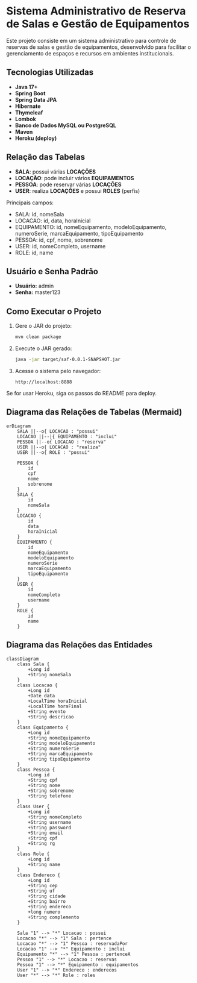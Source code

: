 # Sistema Administrativo de Reserva de Salas e Gestão de Equipamentos

Este projeto consiste em um sistema administrativo para controle de reservas de salas e gestão de equipamentos, desenvolvido para facilitar o gerenciamento de espaços e recursos em ambientes institucionais.

## Tecnologias Utilizadas

- **Java 17+**
- **Spring Boot**
- **Spring Data JPA**
- **Hibernate**
- **Thymeleaf**
- **Lombok**
- **Banco de Dados MySQL ou PostgreSQL**
- **Maven**
- **Heroku (deploy)**

## Relação das Tabelas

- **SALA**: possui várias **LOCAÇÕES**
- **LOCAÇÃO**: pode incluir vários **EQUIPAMENTOS**
- **PESSOA**: pode reservar várias **LOCAÇÕES**
- **USER**: realiza **LOCAÇÕES** e possui **ROLES** (perfis)

Principais campos:

- SALA: id, nomeSala
- LOCACAO: id, data, horaInicial
- EQUIPAMENTO: id, nomeEquipamento, modeloEquipamento, numeroSerie, marcaEquipamento, tipoEquipamento
- PESSOA: id, cpf, nome, sobrenome
- USER: id, nomeCompleto, username
- ROLE: id, name

## Usuário e Senha Padrão

- **Usuário:** admin
- **Senha:** master123

## Como Executar o Projeto

1. Gere o JAR do projeto:
   ```sh
   mvn clean package
   ```
2. Execute o JAR gerado:
   ```sh
   java -jar target/saf-0.0.1-SNAPSHOT.jar
   ```
3. Acesse o sistema pelo navegador:
   ```
   http://localhost:8888
   ```

Se for usar Heroku, siga os passos do README para deploy.

## Diagrama das Relações de Tabelas (Mermaid)

```mermaid
erDiagram
    SALA ||--o{ LOCACAO : "possui"
    LOCACAO ||--|{ EQUIPAMENTO : "inclui"
    PESSOA ||--o{ LOCACAO : "reserva"
    USER ||--o{ LOCACAO : "realiza"
    USER ||--o{ ROLE : "possui"

    PESSOA {
        id
        cpf
        nome
        sobrenome
    }
    SALA {
        id
        nomeSala
    }
    LOCACAO {
        id
        data
        horaInicial
    }
    EQUIPAMENTO {
        id
        nomeEquipamento
        modeloEquipamento
        numeroSerie
        marcaEquipamento
        tipoEquipamento
    }
    USER {
        id
        nomeCompleto
        username
    }
    ROLE {
        id
        name
    }

```

## Diagrama das Relações das Entidades

```mermaid
classDiagram
    class Sala {
        +Long id
        +String nomeSala
    }
    class Locacao {
        +Long id
        +Date data
        +LocalTime horaInicial
        +LocalTime horaFinal
        +String evento
        +String descricao
    }
    class Equipamento {
        +Long id
        +String nomeEquipamento
        +String modeloEquipamento
        +String numeroSerie
        +String marcaEquipamento
        +String tipoEquipamento
    }
    class Pessoa {
        +Long id
        +String cpf
        +String nome
        +String sobrenome
        +String telefone
    }
    class User {
        +Long id
        +String nomeCompleto
        +String username
        +String password
        +String email
        +String cpf
        +String rg
    }
    class Role {
        +Long id
        +String name
    }
    class Endereco {
        +Long id
        +String cep
        +String uf
        +String cidade
        +String bairro
        +String endereco
        +long numero
        +String complemento
    }

    Sala "1" --> "*" Locacao : possui
    Locacao "*" --> "1" Sala : pertence
    Locacao "*" --> "1" Pessoa : reservadaPor
    Locacao "1" --> "*" Equipamento : inclui
    Equipamento "*" --> "1" Pessoa : pertenceA
    Pessoa "1" --> "*" Locacao : reservas
    Pessoa "1" --> "*" Equipamento : equipamentos
    User "1" --> "*" Endereco : enderecos
    User "*" --> "*" Role : roles
```
